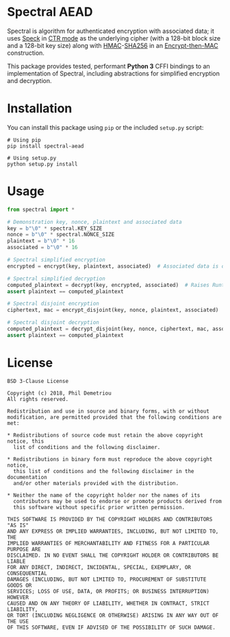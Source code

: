 # Spectral AEAD

Spectral is algorithm for authenticated encryption with associated data; it uses [Speck](https://csrc.nist.gov/csrc/media/events/lightweight-cryptography-workshop-2015/documents/papers/session1-shors-paper.pdf) in [CTR mode](https://nvlpubs.nist.gov/nistpubs/Legacy/SP/nistspecialpublication800-38a.pdf) as the underlying cipher (with a 128-bit block size and a 128-bit key size) along with [HMAC](https://nvlpubs.nist.gov/nistpubs/fips/nist.fips.198-1.pdf)-[SHA256](https://nvlpubs.nist.gov/nistpubs/FIPS/NIST.FIPS.180-4.pdf) in an [Encrypt-then-MAC](https://www.iso.org/standard/46345.html) construction.

This package provides tested, performant **Python 3** CFFI bindings to an implementation of Spectral, including abstractions for simplified encryption and decryption.

# Installation

You can install this package using `pip` or the included `setup.py` script:

    # Using pip
    pip install spectral-aead
    
    # Using setup.py
    python setup.py install

# Usage

```python
from spectral import *

# Demonstration key, nonce, plaintext and associated data
key = b"\0" * spectral.KEY_SIZE
nonce = b"\0" * spectral.NONCE_SIZE
plaintext = b"\0" * 16
associated = b"\0" * 16

# Spectral simplified encryption
encrypted = encrypt(key, plaintext, associated)  # Associated data is optional

# Spectral simplified decryption
computed_plaintext = decrypt(key, encrypted, associated)  # Raises RuntimeError if any parameter has been tampered with
assert plaintext == computed_plaintext

# Spectral disjoint encryption
ciphertext, mac = encrypt_disjoint(key, nonce, plaintext, associated)  # Associated data is optional

# Spectral disjoint decryption
computed_plaintext = decrypt_disjoint(key, nonce, ciphertext, mac, associated)  # Raises RuntimeError if any parameter has been tampered with
assert plaintext == computed_plaintext
```

# License
```text
BSD 3-Clause License

Copyright (c) 2018, Phil Demetriou
All rights reserved.

Redistribution and use in source and binary forms, with or without
modification, are permitted provided that the following conditions are met:

* Redistributions of source code must retain the above copyright notice, this
  list of conditions and the following disclaimer.

* Redistributions in binary form must reproduce the above copyright notice,
  this list of conditions and the following disclaimer in the documentation
  and/or other materials provided with the distribution.

* Neither the name of the copyright holder nor the names of its
  contributors may be used to endorse or promote products derived from
  this software without specific prior written permission.

THIS SOFTWARE IS PROVIDED BY THE COPYRIGHT HOLDERS AND CONTRIBUTORS "AS IS"
AND ANY EXPRESS OR IMPLIED WARRANTIES, INCLUDING, BUT NOT LIMITED TO, THE
IMPLIED WARRANTIES OF MERCHANTABILITY AND FITNESS FOR A PARTICULAR PURPOSE ARE
DISCLAIMED. IN NO EVENT SHALL THE COPYRIGHT HOLDER OR CONTRIBUTORS BE LIABLE
FOR ANY DIRECT, INDIRECT, INCIDENTAL, SPECIAL, EXEMPLARY, OR CONSEQUENTIAL
DAMAGES (INCLUDING, BUT NOT LIMITED TO, PROCUREMENT OF SUBSTITUTE GOODS OR
SERVICES; LOSS OF USE, DATA, OR PROFITS; OR BUSINESS INTERRUPTION) HOWEVER
CAUSED AND ON ANY THEORY OF LIABILITY, WHETHER IN CONTRACT, STRICT LIABILITY,
OR TORT (INCLUDING NEGLIGENCE OR OTHERWISE) ARISING IN ANY WAY OUT OF THE USE
OF THIS SOFTWARE, EVEN IF ADVISED OF THE POSSIBILITY OF SUCH DAMAGE.
```